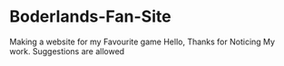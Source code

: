 # Boderlands-Fan-Site
Making a website for my Favourite game
Hello, Thanks for Noticing My work.
Suggestions are allowed
